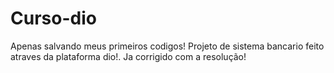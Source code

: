 # Curso-dio
Apenas salvando meus primeiros codigos!
Projeto de sistema bancario feito atraves da plataforma dio!. Ja corrigido com a resolução!

